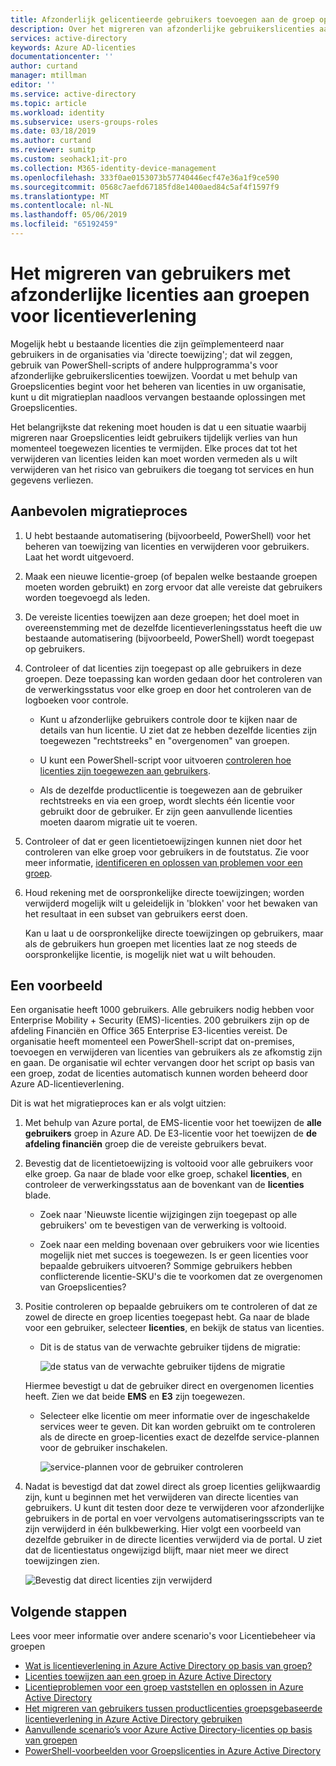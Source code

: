 ```yaml
---
title: Afzonderlijk gelicentieerde gebruikers toevoegen aan de groep op basis van licentieverlening - Azure Active Directory | Microsoft Docs
description: Over het migreren van afzonderlijke gebruikerslicenties aan op basis van een groep met behulp van Azure Active Directory-licentieverlening
services: active-directory
keywords: Azure AD-licenties
documentationcenter: ''
author: curtand
manager: mtillman
editor: ''
ms.service: active-directory
ms.topic: article
ms.workload: identity
ms.subservice: users-groups-roles
ms.date: 03/18/2019
ms.author: curtand
ms.reviewer: sumitp
ms.custom: seohack1;it-pro
ms.collection: M365-identity-device-management
ms.openlocfilehash: 333f0ae0153073b57740446ecf47e36a1f9ce590
ms.sourcegitcommit: 0568c7aefd67185fd8e1400aed84c5af4f1597f9
ms.translationtype: MT
ms.contentlocale: nl-NL
ms.lasthandoff: 05/06/2019
ms.locfileid: "65192459"
---
```

# <a name="how-to-migrate-users-with-individual-licenses-to-groups-for-licensing"></a>Het migreren van gebruikers met afzonderlijke licenties aan groepen voor licentieverlening

Mogelijk hebt u bestaande licenties die zijn geïmplementeerd naar gebruikers in de organisaties via 'directe toewijzing'; dat wil zeggen, gebruik van PowerShell-scripts of andere hulpprogramma's voor afzonderlijke gebruikerslicenties toewijzen. Voordat u met behulp van Groepslicenties begint voor het beheren van licenties in uw organisatie, kunt u dit migratieplan naadloos vervangen bestaande oplossingen met Groepslicenties.

Het belangrijkste dat rekening moet houden is dat u een situatie waarbij migreren naar Groepslicenties leidt gebruikers tijdelijk verlies van hun momenteel toegewezen licenties te vermijden. Elke proces dat tot het verwijderen van licenties leiden kan moet worden vermeden als u wilt verwijderen van het risico van gebruikers die toegang tot services en hun gegevens verliezen.

## <a name="recommended-migration-process"></a>Aanbevolen migratieproces

1. U hebt bestaande automatisering (bijvoorbeeld, PowerShell) voor het beheren van toewijzing van licenties en verwijderen voor gebruikers. Laat het wordt uitgevoerd.

2. Maak een nieuwe licentie-groep (of bepalen welke bestaande groepen moeten worden gebruikt) en zorg ervoor dat alle vereiste dat gebruikers worden toegevoegd als leden.

3. De vereiste licenties toewijzen aan deze groepen; het doel moet in overeenstemming met de dezelfde licentieverleningsstatus heeft die uw bestaande automatisering (bijvoorbeeld, PowerShell) wordt toegepast op gebruikers.

4. Controleer of dat licenties zijn toegepast op alle gebruikers in deze groepen. Deze toepassing kan worden gedaan door het controleren van de verwerkingsstatus voor elke groep en door het controleren van de logboeken voor controle.

   - Kunt u afzonderlijke gebruikers controle door te kijken naar de details van hun licentie. U ziet dat ze hebben dezelfde licenties zijn toegewezen "rechtstreeks" en "overgenomen" van groepen.

   - U kunt een PowerShell-script voor uitvoeren [controleren hoe licenties zijn toegewezen aan gebruikers](licensing-group-advanced.md#use-powershell-to-see-who-has-inherited-and-direct-licenses).

   - Als de dezelfde productlicentie is toegewezen aan de gebruiker rechtstreeks en via een groep, wordt slechts één licentie voor gebruikt door de gebruiker. Er zijn geen aanvullende licenties moeten daarom migratie uit te voeren.

5. Controleer of dat er geen licentietoewijzingen kunnen niet door het controleren van elke groep voor gebruikers in de foutstatus. Zie voor meer informatie, [identificeren en oplossen van problemen voor een groep](licensing-groups-resolve-problems.md).

6. Houd rekening met de oorspronkelijke directe toewijzingen; worden verwijderd mogelijk wilt u geleidelijk in 'blokken' voor het bewaken van het resultaat in een subset van gebruikers eerst doen.

   Kan u laat u de oorspronkelijke directe toewijzingen op gebruikers, maar als de gebruikers hun groepen met licenties laat ze nog steeds de oorspronkelijke licentie, is mogelijk niet wat u wilt behouden.

## <a name="an-example"></a>Een voorbeeld

Een organisatie heeft 1000 gebruikers. Alle gebruikers nodig hebben voor Enterprise Mobility + Security (EMS)-licenties. 200 gebruikers zijn op de afdeling Financiën en Office 365 Enterprise E3-licenties vereist. De organisatie heeft momenteel een PowerShell-script dat on-premises, toevoegen en verwijderen van licenties van gebruikers als ze afkomstig zijn en gaan. De organisatie wil echter vervangen door het script op basis van een groep, zodat de licenties automatisch kunnen worden beheerd door Azure AD-licentieverlening.

Dit is wat het migratieproces kan er als volgt uitzien:

1. Met behulp van Azure portal, de EMS-licentie voor het toewijzen de **alle gebruikers** groep in Azure AD. De E3-licentie voor het toewijzen de **de afdeling financiën** groep die de vereiste gebruikers bevat.

2. Bevestig dat de licentietoewijzing is voltooid voor alle gebruikers voor elke groep. Ga naar de blade voor elke groep, schakel **licenties**, en controleer de verwerkingsstatus aan de bovenkant van de **licenties** blade.

   - Zoek naar 'Nieuwste licentie wijzigingen zijn toegepast op alle gebruikers' om te bevestigen van de verwerking is voltooid.

   - Zoek naar een melding bovenaan over gebruikers voor wie licenties mogelijk niet met succes is toegewezen. Is er geen licenties voor bepaalde gebruikers uitvoeren? Sommige gebruikers hebben conflicterende licentie-SKU's die te voorkomen dat ze overgenomen van Groepslicenties?

3. Positie controleren op bepaalde gebruikers om te controleren of dat ze zowel de directe en groep licenties toegepast hebt. Ga naar de blade voor een gebruiker, selecteer **licenties**, en bekijk de status van licenties.

   - Dit is de status van de verwachte gebruiker tijdens de migratie:

      ![de status van de verwachte gebruiker tijdens de migratie](./media/licensing-groups-migrate-users/expected-user-state.png)

   Hiermee bevestigt u dat de gebruiker direct en overgenomen licenties heeft. Zien we dat beide **EMS** en **E3** zijn toegewezen.

   - Selecteer elke licentie om meer informatie over de ingeschakelde services weer te geven. Dit kan worden gebruikt om te controleren als de directe en groep-licenties exact de dezelfde service-plannen voor de gebruiker inschakelen.

      ![service-plannen voor de gebruiker controleren](./media/licensing-groups-migrate-users/check-service-plans.png)

4. Nadat is bevestigd dat dat zowel direct als groep licenties gelijkwaardig zijn, kunt u beginnen met het verwijderen van directe licenties van gebruikers. U kunt dit testen door deze te verwijderen voor afzonderlijke gebruikers in de portal en voer vervolgens automatiseringsscripts van te zijn verwijderd in één bulkbewerking. Hier volgt een voorbeeld van dezelfde gebruiker in de directe licenties verwijderd via de portal. U ziet dat de licentiestatus ongewijzigd blijft, maar niet meer we direct toewijzingen zien.

   ![Bevestig dat direct licenties zijn verwijderd](./media/licensing-groups-migrate-users/direct-licenses-removed.png)

## <a name="next-steps"></a>Volgende stappen

Lees voor meer informatie over andere scenario's voor Licentiebeheer via groepen

* [Wat is licentieverlening in Azure Active Directory op basis van groep?](../fundamentals/active-directory-licensing-whatis-azure-portal.md)
* [Licenties toewijzen aan een groep in Azure Active Directory](licensing-groups-assign.md)
* [Licentieproblemen voor een groep vaststellen en oplossen in Azure Active Directory](licensing-groups-resolve-problems.md)
* [Het migreren van gebruikers tussen productlicenties groepsgebaseerde licentieverlening in Azure Active Directory gebruiken](licensing-groups-change-licenses.md)
* [Aanvullende scenario’s voor Azure Active Directory-licenties op basis van groepen](licensing-group-advanced.md)
* [PowerShell-voorbeelden voor Groepslicenties in Azure Active Directory](licensing-ps-examples.md)
